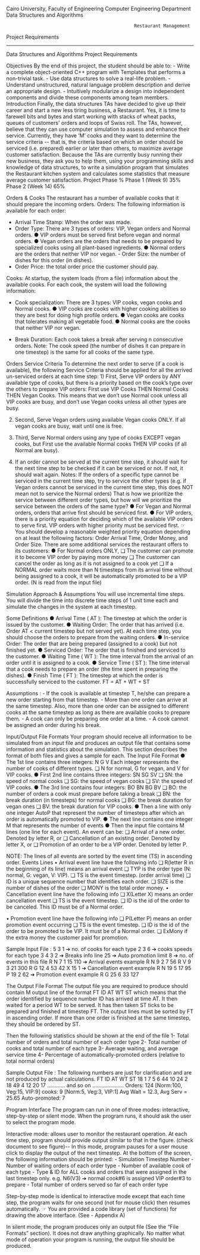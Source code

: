 
Cairo University, Faculty of Engineering
Computer Engineering Department
Data Structures and Algorithms

                                                    Restaurant Management
Project Requirements

___________________________________________________________________________________________________________________________________________________________________________
Data Structures and Algorithms Project Requirements

Objectives
By the end of this project, the student should be able to: - Write a complete object-oriented C++ program with Templates that performs a non-trivial task. - Use data structures to solve a real-life problem. - Understand unstructured, natural language problem description and derive an appropriate design. - Intuitively modularize a design into independent components and divide these components among team members. Introduction
Finally, the data structures TAs have decided to give up their career and start a new less tiring business, a Restaurant. Yes, it is time to farewell bits and bytes and start working with stacks of wheat packs, queues of customers' orders and loops of Swiss roll. The TAs, however, believe that they can use computer simulation to assess and enhance their service. Currently, they have ‘M’ cooks and they want to determine the service criteria -- that is, the criteria based on which an order should be serviced (i.e. prepared) earlier or later than others, to maximize average customer satisfaction. Because the TAs are currently busy running their new business, they ask you to help them, using your programming skills and knowledge of data structures, to write a simulation program that simulates the Restaurant kitchen system and calculates some statistics that measure average customer satisfaction.
Project Phase %
Phase 1 (Week 9)
35% Phase 2 (Week 14) 65%

Orders & Cooks
The restaurant has a number of available cooks that it should prepare the incoming orders.
Orders: The following information is available for each order:
- Arrival Time Stamp: When the order was made. 
- Order Type: There are 3 types of orders: VIP, Vegan orders and Normal orders. 
      ● VIP orders must be served first before vegan and normal orders. 
      ● Vegan orders are the orders that needs to be prepared by specialized cooks using all plant-based ingredients. 
      ● Normal orders are the orders that neither VIP nor vegan. - Order Size: the number of dishes for this order (in dishes). 
- Order Price: the total order price the customer should pay. 

Cooks: At startup, the system loads (from a file) information about the available cooks. For each cook, the system will load the following information:
- Cook specialization: There are 3 types: VIP cooks, vegan cooks and Normal cooks. 
        ● VIP cooks are cooks with higher cooking abilities so they are best for doing high profile orders. 
        ● Vegan cooks are cooks that tolerates making all vegetable food. 
        ● Normal cooks are the cooks that neither VIP nor vegan. 

- Break Duration: Each cook takes a break after serving n consecutive orders.
Note: The cook speed (the number of dishes it can prepare in one timestep) is the same for all cooks of the same type.

Orders Service Criteria To determine the next order to serve (if a cook is available), the following Service Criteria should be applied for all the arrived un-serviced orders at each time step: 1) 
First, Serve VIP orders by ANY available type of cooks, 
but there is a priority based on the cook’s type over the others to prepare VIP orders: 
First use VIP Cooks THEN Normal Cooks THEN Vegan Cooks. 
This means that we don’t use Normal cook unless all VIP cooks are busy, and don’t use Vegan cooks unless all other types are busy. 

2) Second, Serve Vegan orders using available Vegan cooks ONLY. If all vegan cooks are busy, wait until one is free. 

3) Third, Serve Normal orders using any type of cooks EXCEPT vegan cooks, but First use the available Normal cooks THEN VIP cooks (if all Normal are busy). 

4) If an order cannot be served at the current time step, it should wait for the next time step to be checked if it can be serviced or not. If not, it should wait again. 
Notes: If the orders of a specific type cannot be serviced in the current time step, try to service the other types (e.g. if Vegan orders cannot be serviced in the current time step, this does NOT mean not to service the Normal orders)
That is how we prioritize the service between different order types, but how will we prioritize the service between the orders of the same type?
    ● For Vegan and Normal orders, orders that arrive first should be serviced first. 
    ● For VIP orders, there is a priority equation for deciding which of the available VIP orders to serve first. VIP orders with higher priority must be serviced first. 
    ☞ You should develop a reasonable weighted priority equation depending on at least the following factors: Order Arrival Time, Order Money, and Order Size.
    There are some additional services the restaurant offers to its customers:
    ● For Normal orders ONLY, ❑ The customer can promote it to become VIP order by paying more money 
                              ❑ The customer can cancel the order as long as it is not assigned to a cook yet 
                              ❑ If a NORMAL order waits more than N timesteps from its arrival time without being assigned to a cook, 
                                 it will be automatically promoted to be a VIP order. (N is read from the input file)

Simulation Approach & Assumptions You will use incremental time steps. You will divide the time into discrete time steps of 1 unit time each and simulate the changes in the system at each timestep. 

Some Definitions 
      ● Arrival Time ( AT ): The timestep at which the order is issued by the customer.
      ● Waiting Order: The order that has arrived (i.e. Order AT < current timestep but not served yet). 
      At each time step, you should choose the orders to prepare from the waiting orders.
      ● In-service Order: The order that are being prepared (assigned to a cook) but not finished yet.
      ● Serviced Order: The order that is finished and serviced to the customer.
      ● Waiting Time ( WT ): The time interval from the arrival of an order until it is assigned to a cook.
      ● Service Time ( ST ): The time interval that a cook needs to prepare an order (the time spent in preparing the dishes).
      ● Finish Time ( FT ): The timestep at which the order is successfully serviced to the customer. FT = AT + WT + ST
      
      
      
Assumptions :
      - If the cook is available at timestep T, he/she can prepare a new order starting from that timestep. 
      - More than one order can arrive at the same timestep. 
      Also, more than one order can be assigned to different cooks at the same timestep as long as there are available cooks to prepare them. 
      - A cook can only be preparing one order at a time. - A cook cannot be assigned an order during his break.


Input/Output File Formats
    Your program should receive all information to be simulated from an input file and produces an output file that contains some information and statistics about the simulation.
    This section describes the format of both files and gives a sample for each. The Input File Format
            ● The 1st line contains three integers: N G V Each integer represents the number of cooks of different types.
            ❑ N for normal, G for vegan, and V for VIP cooks. 
            ● First 2nd line contains three integers: SN SG SV 
            ❑ SN: the speed of normal cooks ❑ SG: the speed of vegan cooks ❑ SV: the speed of VIP cooks.
            ● The 3rd line contains four integers: BO BN BG BV 
            ❑ BO: the number of orders a cook must prepare before taking a break 
            ❑ BN: the break duration (in timesteps) for normal cooks ❑ BG: the break duration for vegan ones ❑ BV: the break duration for VIP cooks. 
            ● Then a line with only one integer AutoP that represent the number of timesteps after which an order is automatically promoted to VIP.
            ● The next line contains one integer M that represents the number of events 
            ● Then the input file contains M lines (one line for each event). An event can be: 
            ❑ Arrival of a new order. Denoted by letter R, or ❑ Cancellation of an existing order. Denoted by letter X, or ❑ Promotion of an order to be a VIP order. Denoted by letter P.


NOTE: The lines of all events are sorted by the event time (TS) in ascending order.
Events Lines
• Arrival event line have the following info 
❑ R(letter R in the beginning of its line) means an arrival event ❑ TYP is the order type (N: normal, G: vegan, V: VIP). ❑ TS is the event timestep. (order arrival time) ❑ ID is a unique sequence number that identifies each order. ❑ SIZE is the number of dishes of the order ❑ MONY is the total order money.
• Cancellation event line have the following info ❑ X(Letter X) means an order cancellation event
❑ TS is the event timestep. ❑ ID is the id of the order to be canceled. This ID must be of a Normal order.

• Promotion event line have the following info ❑ P(Letter P) means an order promotion event occurring ❑ TS is the event timestep. ❑ ID is the id of the order to be promoted to be VIP. It must be of a Normal order. ❑ ExMony if the extra money the customer paid for promotion.


Sample Input File :
                    5 3 1 ➔ no. of cooks for each type 
                    2 3 6 ➔ cooks speeds for each type 
                    3 4 3 2 ➔ Breaks info line 
                    25 ➔ Auto promotion limit 
                    8 ➔ no. of events in this file 
                    R N 7 1 15 110 ➔ Arrival events example 
                    R N 9 2 7 56 
                    R V 9 3 21 300 
                    R G 12 4 53 42 
                    X 15 1 ➔ Cancellation event example 
                    R N 19 5 17 95 P 19 2 62 ➔ Promotion event example R G 25 6 33 127


The Output File Format
The output file you are required to produce should contain M output line of the format FT ID AT WT ST
which means that the order identified by sequence number ID has arrived at time AT.
It then waited for a period WT to be served. It has then taken ST ticks to be prepared and finished at timestep FT.
The output lines must be sorted by FT in ascending order. If more than one order is finished at the same timestep, they should be ordered by ST.

Then the following statistics should be shown at the end of the file 
      1- Total number of orders and total number of each order type 
      2- Total number of cooks and total number of each type 
      3- Average waiting, and average service time 
      4- Percentage of automatically-promoted orders (relative to total normal orders)
      
      
      
Sample Output File :
The following numbers are just for clarification and are not produced by actual calculations. 
                  FT ID AT WT ST 
                  18 1 7 5 6 
                  44 10 24 2 18 
                  49 4 12 20 17 
                  ………… and so on ………………… 
                  Orders: 124 [Norm:100, Veg:15, VIP:9] 
                  cooks: 9 [Norm:5, Veg:3, VIP:1] 
                  Avg Wait = 12.3, Avg Serv = 25.65 
                  Auto-promoted: 7




Program Interface The program can run in one of three modes: interactive, step-by-step or silent mode. 
When the program runs, it should ask the user to select the program mode.

Interactive mode: allows user to monitor the restaurant operation. At each time step, program should provide output similar to that in the figure.
(check document to see figure)--
In this mode, program pauses for a user mouse click to display the output of the next timestep.
At the bottom of the screen, the following information should be printed: 
    - Simulation Timestep Number 
    - Number of waiting orders of each order type 
    - Number of available cook of each type 
    - Type & ID for ALL cooks and orders that were assigned in the last timestep only. 
    e.g. N6(V3) ➔ normal cook#6 is assigned VIP order#3 to prepare 
    - Total number of orders served so far of each order type

Step-by-step mode is identical to interactive mode except that each time step, the program waits for one second (not for mouse click) then resumes automatically.
☞ You are provided a code library (set of functions) for drawing the above interface. 
(See - Appendix A) 

In silent mode, the program produces only an output file (See the “File Formats” section).
It does not draw anything graphically. No matter what mode of operation your program is running, the output file should be produced.

